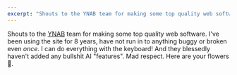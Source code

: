 ```yaml
---
excerpt: "Shouts to the YNAB team for making some top quality web software. "
---
```

Shouts to the [YNAB](https://www.ynab.com/) team for making some top quality web software. I've been using the site for 8 years, have not run in to anything buggy or broken even *once*. I can do everything with the keyboard! And they blessedly haven't added any bullshit AI "features". Mad respect. Here are your flowers 💐.